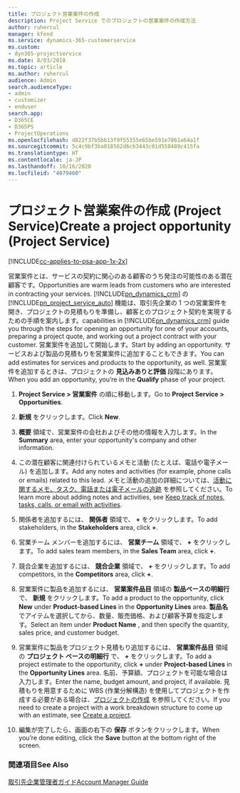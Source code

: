 ```yaml
---
title: プロジェクト営業案件の作成
description: Project Service でのプロジェクトの営業案件の作成方法
author: ruhercul
manager: kfend
ms.service: dynamics-365-customerservice
ms.custom:
- dyn365-projectservice
ms.date: 8/03/2018
ms.topic: article
ms.author: ruhercul
audience: Admin
search.audienceType:
- admin
- customizer
- enduser
search.app:
- D365CE
- D365PS
- ProjectOperations
ms.openlocfilehash: d822f37b5bb13f9f55355e65be591e7861a64a1f
ms.sourcegitcommit: 5c4c9bf3ba018562d6cb3443c01d550489c415fa
ms.translationtype: HT
ms.contentlocale: ja-JP
ms.lasthandoff: 10/16/2020
ms.locfileid: "4079460"
---
```

# <a name="create-a-project-opportunity-project-service"></a><span data-ttu-id="f080a-103">プロジェクト営業案件の作成 (Project Service)</span><span class="sxs-lookup"><span data-stu-id="f080a-103">Create a project opportunity (Project Service)</span></span>

[!INCLUDE[cc-applies-to-psa-app-1x-2x](../includes/cc-applies-to-psa-app-1x-2x.md)]

<span data-ttu-id="f080a-104">営業案件とは、サービスの契約に関心のある顧客のうち発注の可能性のある潜在顧客です。</span><span class="sxs-lookup"><span data-stu-id="f080a-104">Opportunities are warm leads from customers who are interested in contracting your services.</span></span> [!INCLUDE[pn_dynamics_crm](../includes/pn-dynamics-crm.md)] <span data-ttu-id="f080a-105">の [!INCLUDE[pn_project_service_auto](../includes/pn-project-service-auto.md)] 機能は、取引先企業の 1 つの営業案件を開き、プロジェクトの見積もりを準備し、顧客とのプロジェクト契約を実現するための手順を案内します。</span><span class="sxs-lookup"><span data-stu-id="f080a-105">capabilities in [!INCLUDE[pn_dynamics_crm](../includes/pn-dynamics-crm.md)] guide you through the steps for opening an opportunity for one of your accounts, preparing a project quote, and working out a project contract with your customer.</span></span> <span data-ttu-id="f080a-106">営業案件を追加して開始します。</span><span class="sxs-lookup"><span data-stu-id="f080a-106">Start by adding an opportunity.</span></span> <span data-ttu-id="f080a-107">サービスおよび製品の見積もりを営業案件に追加することもできます。</span><span class="sxs-lookup"><span data-stu-id="f080a-107">You can add estimates for services and products to the opportunity, as well.</span></span> <span data-ttu-id="f080a-108">営業案件を追加するときは、プロジェクトの **見込みありと評価** 段階にあります。</span><span class="sxs-lookup"><span data-stu-id="f080a-108">When you add an opportunity, you’re in the **Qualify** phase of your project.</span></span>  
  
1.  <span data-ttu-id="f080a-109">**Project Service > 営業案件** の順に移動します。</span><span class="sxs-lookup"><span data-stu-id="f080a-109">Go to **Project Service > Opportunities**.</span></span>  
  
2.  <span data-ttu-id="f080a-110">**新規** をクリックします。</span><span class="sxs-lookup"><span data-stu-id="f080a-110">Click **New**.</span></span>  
  
3.  <span data-ttu-id="f080a-111">**概要** 領域で、営業案件の会社およびその他の情報を入力します。</span><span class="sxs-lookup"><span data-stu-id="f080a-111">In the **Summary** area, enter your opportunity's company and other information.</span></span>  
  
4.  <span data-ttu-id="f080a-112">この潜在顧客に関連付けられているメモと活動 (たとえば、電話や電子メール) を追加します。</span><span class="sxs-lookup"><span data-stu-id="f080a-112">Add any notes and activities (for example, phone calls or emails) related to this lead.</span></span> <span data-ttu-id="f080a-113">メモと活動の追加の詳細については、[活動に関するメモ、タスク、電話または電子メールの追跡](https://docs.microsoft.com/dynamics365/customerengagement/on-premises/basics/work-with-activities) を参照してください。</span><span class="sxs-lookup"><span data-stu-id="f080a-113">To learn more about adding notes and activities, see [Keep track of notes, tasks, calls, or email with activities](https://docs.microsoft.com/dynamics365/customerengagement/on-premises/basics/work-with-activities).</span></span>  
  
5.  <span data-ttu-id="f080a-114">関係者を追加するには、 **関係者** 領域で、 **+** をクリックします。</span><span class="sxs-lookup"><span data-stu-id="f080a-114">To add stakeholders, in the **Stakeholders** area, click **+**.</span></span>  
  
6.  <span data-ttu-id="f080a-115">営業チーム メンバーを追加するには、 **営業チーム** 領域で、 **+** をクリックします。</span><span class="sxs-lookup"><span data-stu-id="f080a-115">To add sales team members, in the **Sales Team** area, click **+**.</span></span>  
  
7.  <span data-ttu-id="f080a-116">競合企業を追加するには、 **競合企業** 領域で、 **+** をクリックします。</span><span class="sxs-lookup"><span data-stu-id="f080a-116">To add competitors, in the **Competitors** area, click **+**.</span></span>  
  
8.  <span data-ttu-id="f080a-117">営業案件に製品を追加するには、 **営業案件品目** 領域の **製品ベースの明細行** で、 **新規** をクリックします。</span><span class="sxs-lookup"><span data-stu-id="f080a-117">To add a product to the opportunity, click **New** under **Product-based Lines** in the **Opportunity Lines** area.</span></span> <span data-ttu-id="f080a-118">**製品名** でアイテムを選択してから、数量、販売価格、および顧客予算を指定します。</span><span class="sxs-lookup"><span data-stu-id="f080a-118">Select an item under **Product Name** , and then specify the quantity, sales price, and customer budget.</span></span>  
  
9. <span data-ttu-id="f080a-119">営業案件に製品をプロジェクト見積もり追加するには、 **営業案件品目** 領域の **プロジェクト ベースの明細行** で、 **+** をクリックします。</span><span class="sxs-lookup"><span data-stu-id="f080a-119">To add a project estimate to the opportunity, click **+** under **Project-based Lines** in the **Opportunity Lines** area.</span></span> <span data-ttu-id="f080a-120">名前、予算額、プロジェクトを可能な場合は入力します。</span><span class="sxs-lookup"><span data-stu-id="f080a-120">Enter the name, budget amount, and project, if available.</span></span> <span data-ttu-id="f080a-121">見積もりを用意するために WBS (作業分解構造) を使用してプロジェクトを作成する必要がある場合は、[プロジェクトの作成](../psa/create-project.md) を参照してください。</span><span class="sxs-lookup"><span data-stu-id="f080a-121">If you need to create a project with a work breakdown structure to come up with an estimate, see [Create a project](../psa/create-project.md).</span></span>  
  
10. <span data-ttu-id="f080a-122">編集が完了したら、画面の右下の **保存** ボタンをクリックします。</span><span class="sxs-lookup"><span data-stu-id="f080a-122">When you’re done editing, click the **Save** button at the bottom right of the screen.</span></span>  
  
### <a name="see-also"></a><span data-ttu-id="f080a-123">関連項目</span><span class="sxs-lookup"><span data-stu-id="f080a-123">See Also</span></span>  
 [<span data-ttu-id="f080a-124">取引先企業管理者ガイド</span><span class="sxs-lookup"><span data-stu-id="f080a-124">Account Manager Guide</span></span>](../psa/account-manager-guide.md)
